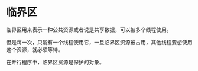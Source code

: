 # 临界区

临界区用来表示一种公共资源或者说是共享数据，可以被多个线程使用。

但是每一次，只能有一个线程使用它，一旦临界区资源被占用，其他线程要想使用这个资源，就必须等待。

在并行程序中，临界区资源是保护的对象。
